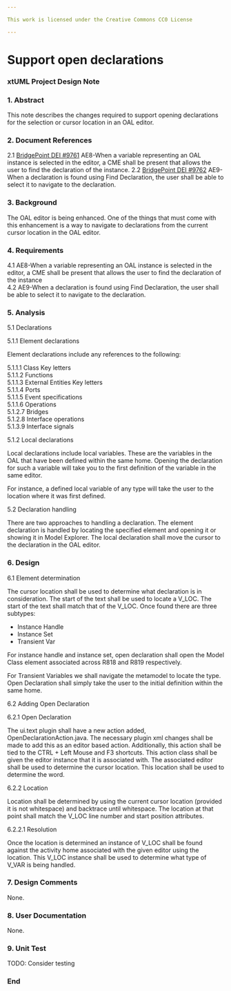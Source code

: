 ```yaml
---

This work is licensed under the Creative Commons CC0 License

---
```


# Support open declarations    
### xtUML Project Design Note

### 1. Abstract

This note describes the changes required to support opening declarations for the selection or cursor location in an OAL editor.    

### 2. Document References
<a id="2.1"></a>2.1 [BridgePoint DEI #9761](https://support.onefact.net/issues/9761)  AE8-When a variable representing an OAL instance is selected in the editor, a CME shall be present that allows the user to find the declaration of the instance. 
<a id="2.2"></a>2.2 [BridgePoint DEI #9762](https://support.onefact.net/issues/9762) AE9-When a declaration is found using Find Declaration, the user shall be able to select it to navigate to the declaration.    

### 3. Background  

The OAL editor is being enhanced.  One of the things that must come with this enhancement is a way to navigate to declarations from the current cursor location in the OAL editor.  

### 4. Requirements

4.1 AE8-When a variable representing an OAL instance is selected in the editor, a CME shall be present that allows the user to find the declaration of the instance   
4.2 AE9-When a declaration is found using Find Declaration, the user shall be able to select it to navigate to the declaration.  

### 5. Analysis

5.1 Declarations     

5.1.1 Element declarations   

Element declarations include any references to the following:    

5.1.1.1 Class Key letters  
5.1.1.2 Functions    
5.1.1.3 External Entities Key letters  
5.1.1.4 Ports  
5.1.1.5 Event specifications  
5.1.1.6 Operations  
5.1.2.7 Bridges  
5.1.2.8 Interface operations  
5.1.3.9 Interface signals  

5.1.2 Local declarations  

Local declarations include local variables.  These are the variables in the OAL that have been defined within the same home.  Opening the declaration for such a variable will take you to the first definition of the variable in the same editor.

For instance, a defined local variable of any type will take the user to the location where it was first defined.

5.2 Declaration handling  

There are two approaches to handling a declaration.  The element declaration is handled by locating the specified element and opening it or showing it in Model Explorer.  The local declaration shall move the cursor to the declaration in the OAL editor.  

### 6. Design

6.1 Element determination  

The cursor location shall be used to determine what declaration is in consideration.  The start of the text shall be used to locate a V_LOC.  The start of the text shall match that of the V_LOC.  Once found there are three subtypes:

* Instance Handle  
* Instance Set  
* Transient Var  

For instance handle and instance set, open declaration shall open the Model Class element associated across R818 and R819 respectively.

For Transient Variables we shall navigate the metamodel to locate the type.  Open Declaration shall simply take the user to the initial definition within the same home.  

6.2 Adding Open Declaration  

6.2.1 Open Declaration  

The ui.text plugin shall have a new action added, OpenDeclarationAction.java.  The necessary plugin xml changes shall be made to add this as an editor based action.  Additionally, this action shall be tied to the CTRL + Left Mouse and F3 shortcuts.  This action class shall be given the editor instance that it is associated with.  The associated editor shall be used to determine the cursor location.  This location shall be used to determine the word.  

6.2.2 Location  

Location shall be determined by using the current cursor location (provided it is not whitespace) and backtrace until whitespace.  The location at that point shall match the V_LOC line number and start position attributes.  

6.2.2.1 Resolution  

Once the location is determined an instance of V_LOC shall be found against the activity home associated with the given editor using the location.  This V_LOC instance shall be used to determine what type of V_VAR is being handled.

### 7. Design Comments

None.  

### 8. User Documentation

None.  

### 9. Unit Test

TODO: Consider testing  

### End
